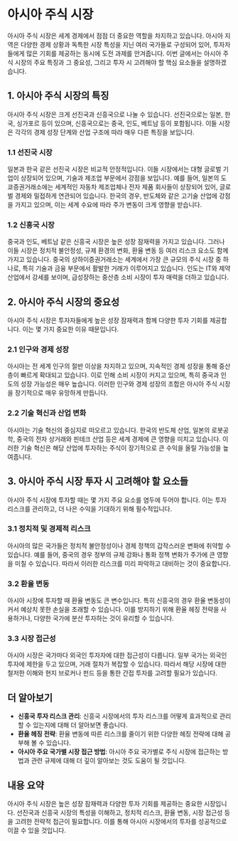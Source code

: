 # 아시아 주식 시장

아시아 주식 시장은 세계 경제에서 점점 더 중요한 역할을 차지하고 있습니다. 아시아 지역은 다양한 경제 상황과 독특한 시장 특성을 지닌 여러 국가들로 구성되어 있어, 투자자들에게 많은 기회를 제공하는 동시에 도전 과제를 안겨줍니다. 이번 글에서는 아시아 주식 시장의 주요 특징과 그 중요성, 그리고 투자 시 고려해야 할 핵심 요소들을 설명하겠습니다.

## 1. 아시아 주식 시장의 특징

아시아 주식 시장은 크게 선진국과 신흥국으로 나눌 수 있습니다. 선진국으로는 일본, 한국, 싱가포르 등이 있으며, 신흥국으로는 중국, 인도, 베트남 등이 포함됩니다. 이들 시장은 각각의 경제 성장 단계와 산업 구조에 따라 매우 다른 특징을 보입니다.

### 1.1 선진국 시장

일본과 한국 같은 선진국 시장은 비교적 안정적입니다. 이들 시장에서는 대형 글로벌 기업이 상장되어 있으며, 기술과 제조업 부문에서 강점을 보입니다. 예를 들어, 일본의 도쿄증권거래소에는 세계적인 자동차 제조업체나 전자 제품 회사들이 상장되어 있어, 글로벌 경제와 밀접하게 연관되어 있습니다. 한국의 경우, 반도체와 같은 고기술 산업에 강점을 가지고 있으며, 이는 세계 수요에 따라 주가 변동이 크게 영향을 받습니다.

### 1.2 신흥국 시장

중국과 인도, 베트남 같은 신흥국 시장은 높은 성장 잠재력을 가지고 있습니다. 그러나 이들 시장은 정치적 불안정성, 규제 환경의 변화, 환율 변동 등 여러 리스크 요소도 함께 가지고 있습니다. 중국의 상하이증권거래소는 세계에서 가장 큰 규모의 주식 시장 중 하나로, 특히 기술과 금융 부문에서 활발한 거래가 이루어지고 있습니다. 인도는 IT와 제약 산업에서 강세를 보이며, 급성장하는 중산층 소비 시장이 투자 매력을 더하고 있습니다.

## 2. 아시아 주식 시장의 중요성

아시아 주식 시장은 투자자들에게 높은 성장 잠재력과 함께 다양한 투자 기회를 제공합니다. 이는 몇 가지 중요한 이유 때문입니다.

### 2.1 인구와 경제 성장

아시아는 전 세계 인구의 절반 이상을 차지하고 있으며, 지속적인 경제 성장을 통해 중산층이 빠르게 확대되고 있습니다. 이로 인해 소비 시장이 커지고 있으며, 특히 중국과 인도의 성장 가능성은 매우 높습니다. 이러한 인구와 경제 성장의 조합은 아시아 주식 시장을 장기적으로 매우 유망하게 만듭니다.

### 2.2 기술 혁신과 산업 변화

아시아는 기술 혁신의 중심지로 떠오르고 있습니다. 한국의 반도체 산업, 일본의 로봇공학, 중국의 전자 상거래와 핀테크 산업 등은 세계 경제에 큰 영향을 미치고 있습니다. 이러한 기술 혁신은 해당 산업에 투자하는 주식이 장기적으로 큰 수익을 올릴 가능성을 높여줍니다.

## 3. 아시아 주식 시장 투자 시 고려해야 할 요소들

아시아 주식 시장에 투자할 때는 몇 가지 주요 요소를 염두에 두어야 합니다. 이는 투자 리스크를 관리하고, 더 나은 수익을 기대하기 위해 필수적입니다.

### 3.1 정치적 및 경제적 리스크

아시아의 많은 국가들은 정치적 불안정성이나 경제 정책의 갑작스러운 변화에 취약할 수 있습니다. 예를 들어, 중국의 경우 정부의 규제 강화나 통화 정책 변화가 주가에 큰 영향을 미칠 수 있습니다. 따라서 이러한 리스크를 미리 파악하고 대비하는 것이 중요합니다.

### 3.2 환율 변동

아시아 시장에 투자할 때 환율 변동도 큰 변수입니다. 특히 신흥국의 경우 환율 변동성이 커서 예상치 못한 손실을 초래할 수 있습니다. 이를 방지하기 위해 환율 헤징 전략을 사용하거나, 다양한 국가에 분산 투자하는 것이 유리할 수 있습니다.

### 3.3 시장 접근성

아시아 시장은 국가마다 외국인 투자자에 대한 접근성이 다릅니다. 일부 국가는 외국인 투자에 제한을 두고 있으며, 거래 절차가 복잡할 수 있습니다. 따라서 해당 시장에 대한 철저한 이해와 현지 브로커나 펀드 등을 통한 간접 투자를 고려할 필요가 있습니다.

## 더 알아보기

- **신흥국 투자 리스크 관리**: 신흥국 시장에서의 투자 리스크를 어떻게 효과적으로 관리할 수 있는지에 대해 더 알아보면 좋습니다.
- **환율 헤징 전략**: 환율 변동에 따른 리스크를 줄이기 위한 다양한 헤징 전략에 대해 공부해 볼 수 있습니다.
- **아시아 주요 국가별 시장 접근 방법**: 아시아 주요 국가별로 주식 시장에 접근하는 방법과 관련 규제에 대해 더 깊이 알아보는 것도 도움이 될 것입니다.

## 내용 요약

아시아 주식 시장은 높은 성장 잠재력과 다양한 투자 기회를 제공하는 중요한 시장입니다. 선진국과 신흥국 시장의 특성을 이해하고, 정치적 리스크, 환율 변동, 시장 접근성 등을 고려한 전략적 접근이 필요합니다. 이를 통해 아시아 시장에서의 투자를 성공적으로 이끌 수 있을 것입니다.